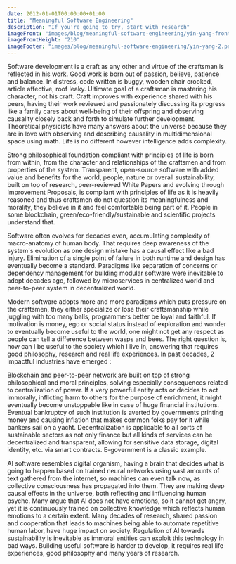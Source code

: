 ```yaml
---
date: 2012-01-01T00:00:00+01:00
title: "Meaningful Software Engineering"
description: "If you're going to try, start with research"
imageFront: "images/blog/meaningful-software-engineering/yin-yang-front.png"
imageFrontHeight: "210"
imageFooter: "images/blog/meaningful-software-engineering/yin-yang-2.png"
---
```


Software development is a craft as any other and virtue of the craftsman is reflected in his work.
Good work is born out of passion, believe, patience and balance. In distress, code written is buggy, wooden chair crooked,
article affective, roof leaky. Ultimate goal of a craftsman is mastering his character, not his craft. Craft improves with
experience shared with his peers, having their work reviewed and passionately discussing its progress like a family cares about
well-being of their offspring and observing causality closely back and forth to simulate further development. Theoretical
physicists have many answers about the universe because they are in love with observing and describing causality in
multidimensional space using math. Life is no different however intelligence adds complexity.

Strong philosophical foundation compliant with principles of life is born from within, from the character and
relationships of the craftsmen and from properties of the system. Transparent, open-source software with added value
and benefits for the world, people, nature or overall sustainability, built on top of research, peer-reviewed White
Papers and evolving through Improvement Proposals, is compliant with principles of life as it is heavily reasoned and
thus craftsmen do not question its meaningfulness and morality, they believe in it and feel comfortable being part of it.
People in some blockchain, green/eco-friendly/sustainable and scientific projects understand that.

Software often evolves for decades even, accumulating complexity of macro-anatomy of human body.
That requires deep awareness of the system's evolution as one design mistake has a causal effect like a bad injury.
Elimination of a single point of failure in both runtime and design has eventually become a standard.
Paradigms like separation of concerns or dependency management for building modular software were inevitable
to adopt decades ago, followed by microservices in centralized world and peer-to-peer system in decentralized world.

Modern software adopts more and more paradigms which puts pressure on the craftsmen, they either specialize
or lose their craftsmanship while juggling with too many balls, programmers better be loyal and faithful.
If motivation is money, ego or social status instead of exploration and wonder to eventually become useful to the world,
one might not get any respect as people can tell a difference between wasps and bees. The right question is, how can I be
useful to the society which I live in, answering that requires good philosophy, research and real life experiences.
In past decades, 2 impactful industries have emerged : 

Blockchain and peer-to-peer network are built on top of strong philosophical and moral principles, solving especially
consequences related to centralization of power. If a very powerful entity acts or decides to act immorally, inflicting
harm to others for the purpose of enrichment, it might eventually become unstoppable like in case of huge financial
institutions. Eventual bankruptcy of such institution is averted by governments printing money and causing inflation
that makes common folks pay for it while bankers sail on a yacht. Decentralization is applicable to all sorts of 
sustainable sectors as not only finance but all kinds of services can be decentralized and transparent, allowing for
sensitive data storage, digital identity, etc. via smart contracts. E-government is a classic example.

AI software resembles digital organism, having a brain that decides what is going to happen based on trained
neural networks using vast amounts of text gathered from the internet, so machines can even talk now, as collective
consciousness has propagated into them. They are making deep causal effects in the universe, both reflecting and 
influencing human psyche. Many argue that AI does not have emotions, so it cannot get angry, yet it is continuously
trained on collective knowledge which reflects human emotions to a certain extent. Many decades of research, shared
passion and cooperation that leads to machines being able to automate repetitive human labor, have huge impact on society.
Regulation of AI towards sustainability is inevitable as immoral entities can exploit this technology in bad ways.
Building useful software is harder to develop, it requires real life experiences, good philosophy and many years of research.

